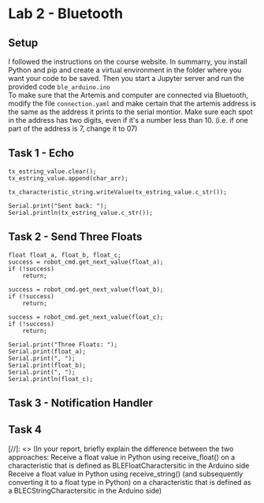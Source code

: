 # Lab 2 - Bluetooth

## Setup
I followed the instructions on the course website. In summarry, you install Python and pip and create a virtual environment in the folder where you want your code to be saved. Then you start a Jupyter server and run the provided code `ble_arduino.ino`
\
To make sure that the Artemis and computer are connected via Bluetooth, modify the file `connection.yaml` and make certain that the artemis address is the same as the address it prints to the serial montior. Make sure each spot in the address has two digits, even if it's a number less than 10. (i.e. if one part of the address is 7, change it to 07)

## Task 1 - Echo

```
tx_estring_value.clear();
tx_estring_value.append(char_arr);

tx_characteristic_string.writeValue(tx_estring_value.c_str());

Serial.print("Sent back: ");
Serial.println(tx_estring_value.c_str());
```

## Task 2 - Send Three Floats

```
float float_a, float_b, float_c;
success = robot_cmd.get_next_value(float_a);
if (!success)
    return;

success = robot_cmd.get_next_value(float_b);
if (!success)
    return;

success = robot_cmd.get_next_value(float_c);
if (!success)
    return;

Serial.print("Three Floats: ");
Serial.print(float_a);
Serial.print(", ");
Serial.print(float_b);
Serial.print(", ");
Serial.println(float_c);
```

## Task 3 - Notification Handler

## Task 4

[//]: <> (In your report, briefly explain the difference between the two approaches: Receive a float value in Python using receive_float() on a characteristic that is defined as BLEFloatCharactersitic in the Arduino side Receive a float value in Python using receive_string() (and subsequently converting it to a float type in Python) on a characteristic that is defined as a BLECStringCharactersitic in the Arduino side)
